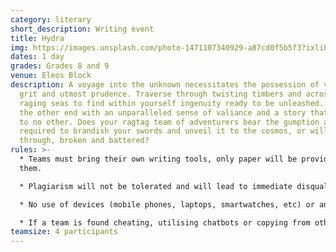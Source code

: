 ```yaml
---
category: literary
short_description: Writing event
title: Hydra
img: https://images.unsplash.com/photo-1471107340929-a87cd0f5b5f3?ixlib=rb-4.0.3&ixid=M3wxMjA3fDB8MHxzZWFyY2h8MTd8fHdyaXRpbmd8ZW58MHx8MHx8fDA%3D&auto=format&fit=crop&w=900&q=60
dates: 1 day
grades: Grades 8 and 9
venue: Eleos Block
description: A voyage into the unknown necessitates the possession of valor,
  grit and utmost prudence. Traverse through twisting timbers and across the
  raging seas to find within yourself ingenuity ready to be unleashed. Come out
  the other end with an unparalleled sense of valiance and a story that compares
  to no other. Does your ragtag team of adventurers bear the gumption and genius
  required to brandish your swords and unveil it to the cosmos, or will you fall
  through, broken and battered?
rules: >-
  * Teams must bring their own writing tools, only paper will be provided to
  them.

  * Plagiarism will not be tolerated and will lead to immediate disqualification.

  * No use of devices (mobile phones, laptops, smartwatches, etc) or any external sources is allowed.

  * If a team is found cheating, utilising chatbots or copying from other teams, they will be disqualified immediately.
teamsize: 4 participants
---
```

